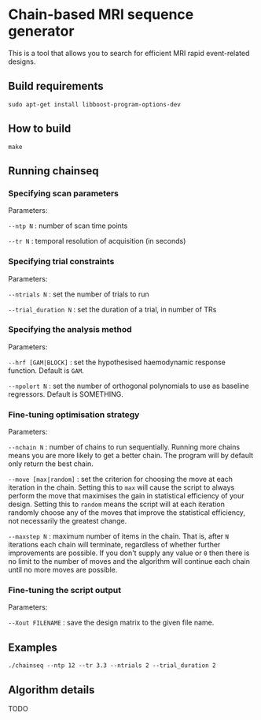 # Chain-based MRI sequence generator

This is a tool that allows you to search for efficient MRI rapid event-related designs.


## Build requirements

```sudo apt-get install libboost-program-options-dev```


## How to build

```make```


## Running chainseq


### Specifying scan parameters

Parameters:

`--ntp N` : number of scan time points

`--tr N` : temporal resolution of acquisition (in seconds)


### Specifying trial constraints

Parameters:

`--ntrials N` : set the number of trials to run

`--trial_duration N` : set the duration of a trial, in number of TRs


### Specifying the analysis method

Parameters:

`--hrf [GAM|BLOCK]` : set the hypothesised haemodynamic response function. Default is `GAM`.

`--npolort N` : set the number of orthogonal polynomials to use as baseline regressors. Default is SOMETHING.

### Fine-tuning optimisation strategy

Parameters:

`--nchain N` : number of chains to run sequentially. Running more chains means you are more likely to get a better chain. The program will by default only return the best chain.

`--move [max|random]` : set the criterion for choosing the move at each iteration in the chain. Setting this to `max` will cause the script to always perform the move that maximises the gain in statistical efficiency of your design. Setting this to `random` means the script will at each iteration randomly choose any of the moves that improve the statistical efficiency, not necessarily the greatest change.

`--maxstep N` : maximum number of items in the chain. That is, after `N` iterations each chain will terminate, regardless of whether further improvements are possible. If you don't supply any value or `0` then there is no limit to the number of moves and the algorithm will continue each chain until no more moves are possible.



### Fine-tuning the script output

Parameters:

`--Xout FILENAME` : save the design matrix to the given file name.



## Examples

```./chainseq --ntp 12 --tr 3.3 --ntrials 2 --trial_duration 2```



## Algorithm details

TODO



